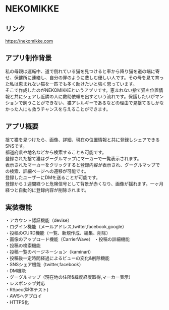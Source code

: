 # NEKOMIKKE

## リンク
https://nekomikke.com

## アプリ制作背景
私の母親は運転中、道で倒れている猫を見つけると車から降り猫を道の端に寄せ、保健所に連絡し、自分の罪のように悲しむ優しい人です。その母を見て育った私は恵まれない猫を一匹でも多く助けたいと強く思っています。  
そこで作成したのがNEKOMIKKEというアプリです。恵まれない捨て猫を位置情報と共にシェアし近隣の人に救助依頼を出すという流れです。保護したいがマンションで飼うことができない、猫アレルギーであるなどの理由で見捨てるしかなかった人にも救うチャンスを与えることができます。


## アプリ概要
捨て猫を見つけたら、画像、詳細、現在の位置情報と共に登録しシェアできるSNSです。  
都道府県や地名などから検索することも可能です。  
登録された捨て猫はグーグルマップにマーカーで一覧表示されます。  
表示されたマーカーをクリックすると登録内容が表示され、グーグルマップでの検索、詳細ページへの遷移が可能です。  
登録したユーザーにDMを送ることが可能です。  
登録から１週間経つと危険信号として背景が赤くなり、画像が揺れます。一ヶ月経つと自動的に登録内容が削除されます。

## 実装機能
・アカウント認証機能（devise）  
・ログイン機能（メールアドレス,twitter,facebook,google）  
・投稿のCURD機能（一覧、新規作成、編集、削除）  
・画像のアップロード機能（CarrierWave） 
・投稿の詳細機能  
・投稿の検索機能  
・投稿一覧のページネーション（kaminari）  
・投稿後一定時間経過によるビューの変化&削除機能  
・SNSシェア機能（twitter,facebook）  
・DM機能  
・グーグルマップ（現在地の住所&緯度経度取得,マーカー表示）  
・レスポンシブ対応   
・RSpec(単体テスト)  
・AWSへデプロイ  
・HTTPS化  



